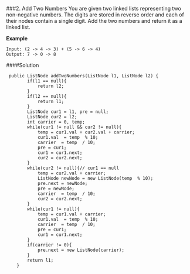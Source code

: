 ###2. Add Two Numbers
You are given two linked lists representing two non-negative numbers. The digits are stored in reverse order and each of their nodes contain a single digit. Add the two numbers and return it as a linked list.

**Example**
~~~
Input: (2 -> 4 -> 3) + (5 -> 6 -> 4)
Output: 7 -> 0 -> 8
~~~

####Solution

~~~
 public ListNode addTwoNumbers(ListNode l1, ListNode l2) {
        if(l1 == null){
            return l2;
        }
        if(l2 == null){
            return l1;
        }
        ListNode cur1 = l1, pre = null;
        ListNode cur2 = l2;
        int carrier = 0, temp;
        while(cur1 != null && cur2 != null){
            temp = cur1.val + cur2.val + carrier;
            cur1.val  = temp  % 10;
            carrier  = temp  / 10;
            pre = cur1;
            cur1 = cur1.next;
            cur2 = cur2.next;
        }
        while(cur2 != null){// cur1 == null
            temp = cur2.val + carrier;
            ListNode newNode = new ListNode(temp  % 10);
            pre.next = newNode;
            pre = newNode;
            carrier  = temp  / 10;
            cur2 = cur2.next;
        }
        while(cur1 != null){
            temp = cur1.val + carrier;
            cur1.val  = temp  % 10;
            carrier  = temp  / 10;
            pre = cur1;
            cur1 = cur1.next;
        }
        if(carrier != 0){
            pre.next = new ListNode(carrier);
        }
        return l1;
    }
~~~


